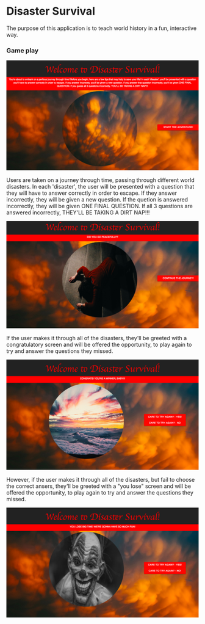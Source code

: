 # Disaster Survival

The purpose of this application is to teach world history in a fun, interactive way. 

### Game play

![Disaster Survival main page](./public/images/main_page.png)

Users are taken on a journey through time, passing through different world disasters. In each 'disaster', the user will be presented with a question that they will have to answer correctly in order to escape. If they answer incorrectly, they will be given a new question. If the quetion is answered incorrectly, they will be given ONE FINAL QUESTION. If all 3 questions are answered incorrectly, THEY'LL BE TAKING A DIRT NAP!!!

![Example of wrong answer screen](./public/images/wrong_example.png)

If the user makes it through all of the disasters, they'll be greeted with a congratulatory screen and will be offered the opportunity, to play again to try and answer the questions they missed.

![Example of winner screen](./public/images/winner.png)

However, if the user makes it through all of the disasters, but fail to choose the correct ansers, they'll be greeted with a "you lose" screen and will be offered the opportunity, to play again to try and answer the questions they missed.

![Example of loser screen](./public/images/loser.png)
